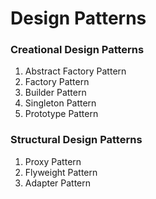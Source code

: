 # Design Patterns

### Creational Design Patterns

1. Abstract Factory Pattern
2. Factory Pattern
3. Builder Pattern
4. Singleton Pattern
5. Prototype Pattern


### Structural Design Patterns

1. Proxy Pattern
2. Flyweight Pattern
3. Adapter Pattern
